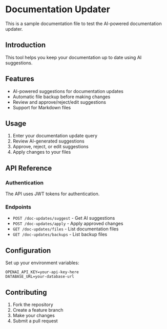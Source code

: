 # Documentation Updater

This is a sample documentation file to test the AI-powered documentation updater.

## Introduction

This tool helps you keep your documentation up to date using AI suggestions.

## Features

- AI-powered suggestions for documentation updates
- Automatic file backup before making changes
- Review and approve/reject/edit suggestions
- Support for Markdown files

## Usage

1. Enter your documentation update query
2. Review AI-generated suggestions
3. Approve, reject, or edit suggestions
4. Apply changes to your files

## API Reference

### Authentication

The API uses JWT tokens for authentication.

### Endpoints

- `POST /doc-updates/suggest` - Get AI suggestions
- `POST /doc-updates/apply` - Apply approved changes
- `GET /doc-updates/files` - List documentation files
- `GET /doc-updates/backups` - List backup files

## Configuration

Set up your environment variables:

```env
OPENAI_API_KEY=your-api-key-here
DATABASE_URL=your-database-url
```

## Contributing

1. Fork the repository
2. Create a feature branch
3. Make your changes
4. Submit a pull request
